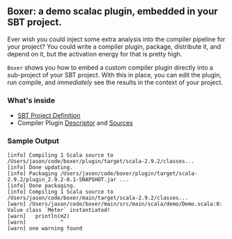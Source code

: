 ## Boxer: a demo scalac plugin, embedded in your SBT project.

Ever wish you could inject some extra analysis into the
compiler pipeline for your project? You could write a compiler
plugin, package, distribute it, and depend on it, but the
activation energy for that is pretty high.

`Boxer` shows you how to embed a custom compiler plugin
directly into a sub-project of your SBT project. With this
in place, you can edit the plugin, run compile, and *immediately*
see the results in the context of your project.

### What's inside
 - [SBT Project Definition](https://github.com/retronym/boxer/blob/master/project/build.scala)
 - Compiler Plugin [Descriptor](https://github.com/retronym/boxer/blob/master/plugin/src/main/resources/scalac-plugin.xml) and
[Sources](https://github.com/retronym/boxer/blob/master/plugin/src/main/scala/demo/DemoPlugin.scala)

### Sample Output

    [info] Compiling 1 Scala source to /Users/jason/code/boxer/plugin/target/scala-2.9.2/classes...
    [info] Done updating.
    [info] Packaging /Users/jason/code/boxer/plugin/target/scala-2.9.2/plugin_2.9.2-0.1-SNAPSHOT.jar ...
    [info] Done packaging.
    [info] Compiling 1 Scala source to /Users/jason/code/boxer/main/target/scala-2.9.2/classes...
    [warn] /Users/jason/code/boxer/main/src/main/scala/demo/Demo.scala:8: Value class `Meter` instantiated!
    [warn]   println(m2)
    [warn]           ^
    [warn] one warning found